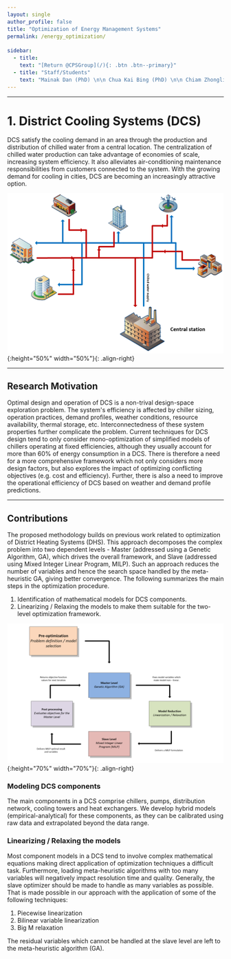 ```yaml
---
layout: single
author_profile: false
title: "Optimization of Energy Management Systems"
permalink: /energy_optimization/

sidebar:
  - title:
    text: "[Return @CPSGroup](/){: .btn .btn--primary}"
  - title: "Staff/Students"
    text: "Mainak Dan (PhD) \n\n Chua Kai Bing (PhD) \n\n Chiam Zhongling (PhD)"
---
```


******

# 1. District Cooling Systems (DCS)

DCS satisfy the cooling demand in an area through the production and distribution of chilled water from a central location. The centralization of chilled water production can take advantage of economies of scale, increasing system efficiency. It also alleviates air-conditioning maintenance responsibilities from customers connected to the system. With the growing demand for cooling in cities, DCS are becoming an increasingly attractive option.   

![image-left](/_pages/assets/district_cooling/District_cooling_system.png){:height="50%" width="50%"}{: .align-right}

****** 

## Research Motivation

Optimal design and operation of DCS is a non-trival design-space exploration problem. The system's efficiency is affected by chiller sizing, operation practices, demand profiles, weather conditions, resource availability, thermal storage, etc. Interconnectedness of these system properties further complicate the problem. Current techniques for DCS design tend to only consider mono-optimization of simplified models of chillers operating at fixed efficiencies, although they usually account for more than 60% of energy consumption in a DCS. There is therefore a need for a more comprehensive framework which not only considers more design factors, but also explores the impact of optimizing conflicting objectives (e.g. cost and efficiency). Further, there is also a need to improve the operational efficiency of DCS based on weather and demand profile predictions.

****** 

## Contributions

The proposed methodology builds on previous work related to optimization of District Heating Systems (DHS). This approach decomposes the complex problem into two dependent levels - Master (addressed using a Genetic Algorithm, GA), which drives the overall framework, and Slave (addressed using Mixed Integer Linear Program, MILP). Such an approach reduces the number of variables and hence the search space handled by the meta-heuristic GA, giving better convergence. The following summarizes the main steps in the optimization procedure.

1. Identification of mathematical models for DCS components.
2. Linearizing / Relaxing the models to make them suitable for the two-level optimization framework.

![image-left](/_pages/assets/district_cooling/methodology.png){:height="70%" width="70%"}{: .align-right}

### Modeling DCS components

The main components in a DCS comprise chillers, pumps, distribution network, cooling towers and heat exchangers. We develop hybrid models (empirical-analytical) for these components, as they can be calibrated using raw data and extrapolated beyond the data range.

### Linearizing / Relaxing the models

Most component models in a DCS tend to involve complex mathematical equations making direct application of optimization techniques a difficult task. Furthermore, loading meta-heuristic algorithms with too many variables will negatively impact resolution time and quality. Generally, the slave optimizer should be made to handle as many variables as possible. That is made possible in our approach with the application of some of the following techniques:

1. Piecewise linearization 
2. Bilinear variable linearization 
3. Big M relaxation

The residual variables which cannot be handled at the slave level are left to the meta-heuristic algorithm (GA).
